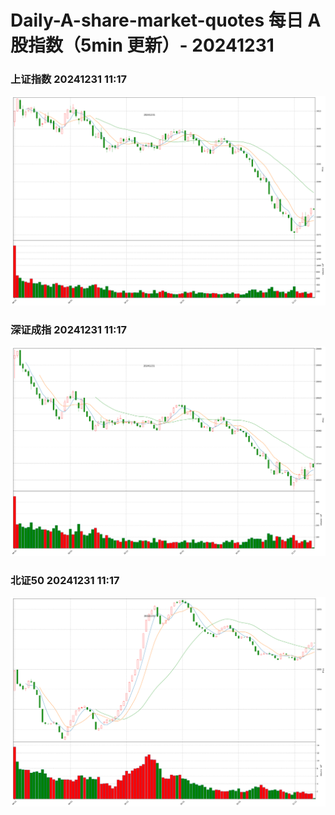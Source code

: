 
# Daily-A-share-market-quotes 每日 A 股指数（5min 更新）- 20241231

### 上证指数 20241231 11:17
![](./fig/2024/12/20241231-sh000001.png)

### 深证成指 20241231 11:17
![](./fig/2024/12/20241231-sz399001.png)

### 北证50 20241231 11:17
![](./fig/2024/12/20241231-bj899050.png)
